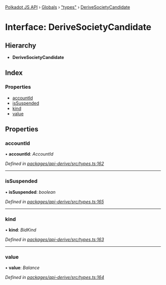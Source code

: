 [Polkadot JS API](../README.md) › [Globals](../globals.md) › ["types"](../modules/_types_.md) › [DeriveSocietyCandidate](_types_.derivesocietycandidate.md)

# Interface: DeriveSocietyCandidate

## Hierarchy

* **DeriveSocietyCandidate**

## Index

### Properties

* [accountId](_types_.derivesocietycandidate.md#accountid)
* [isSuspended](_types_.derivesocietycandidate.md#issuspended)
* [kind](_types_.derivesocietycandidate.md#kind)
* [value](_types_.derivesocietycandidate.md#value)

## Properties

###  accountId

• **accountId**: *AccountId*

*Defined in [packages/api-derive/src/types.ts:162](https://github.com/polkadot-js/api/blob/da8ff51615/packages/api-derive/src/types.ts#L162)*

___

###  isSuspended

• **isSuspended**: *boolean*

*Defined in [packages/api-derive/src/types.ts:165](https://github.com/polkadot-js/api/blob/da8ff51615/packages/api-derive/src/types.ts#L165)*

___

###  kind

• **kind**: *BidKind*

*Defined in [packages/api-derive/src/types.ts:163](https://github.com/polkadot-js/api/blob/da8ff51615/packages/api-derive/src/types.ts#L163)*

___

###  value

• **value**: *Balance*

*Defined in [packages/api-derive/src/types.ts:164](https://github.com/polkadot-js/api/blob/da8ff51615/packages/api-derive/src/types.ts#L164)*

